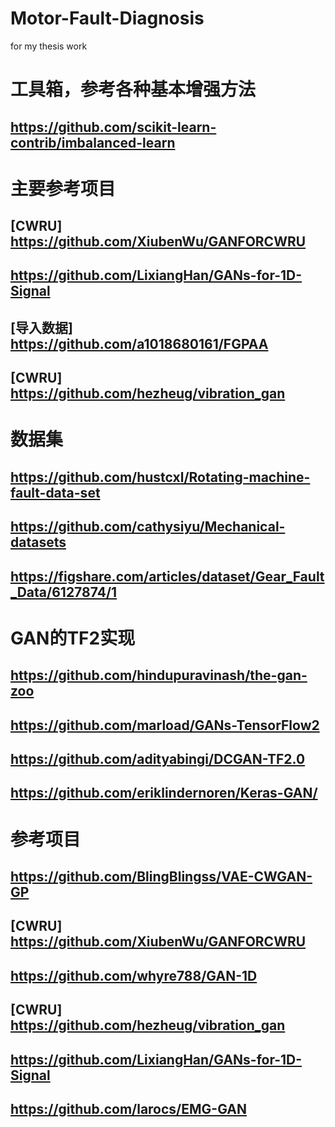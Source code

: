 # Motor-Fault-Diagnosis
for my thesis work
# 工具箱，参考各种基本增强方法
## https://github.com/scikit-learn-contrib/imbalanced-learn
# 主要参考项目
## [CWRU] https://github.com/XiubenWu/GANFORCWRU
## https://github.com/LixiangHan/GANs-for-1D-Signal
## [导入数据] https://github.com/a1018680161/FGPAA
## [CWRU] https://github.com/hezheug/vibration_gan
# 数据集
## https://github.com/hustcxl/Rotating-machine-fault-data-set
## https://github.com/cathysiyu/Mechanical-datasets
## https://figshare.com/articles/dataset/Gear_Fault_Data/6127874/1
# GAN的TF2实现
## https://github.com/hindupuravinash/the-gan-zoo
## https://github.com/marload/GANs-TensorFlow2
## https://github.com/adityabingi/DCGAN-TF2.0
## https://github.com/eriklindernoren/Keras-GAN/
# 参考项目
## https://github.com/BlingBlingss/VAE-CWGAN-GP
## [CWRU] https://github.com/XiubenWu/GANFORCWRU
## https://github.com/whyre788/GAN-1D 
## [CWRU] https://github.com/hezheug/vibration_gan
## https://github.com/LixiangHan/GANs-for-1D-Signal
## https://github.com/larocs/EMG-GAN

